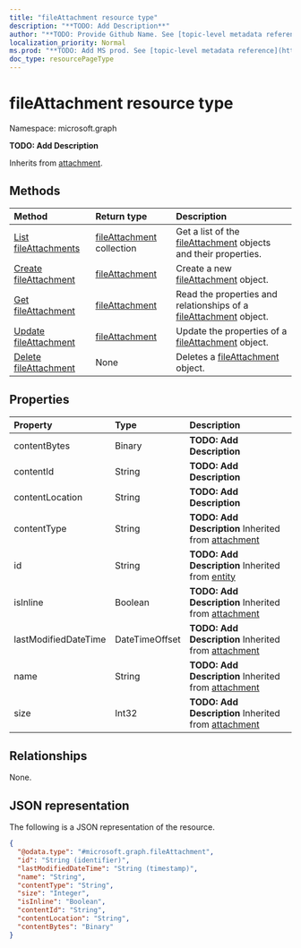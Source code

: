 ```yaml
---
title: "fileAttachment resource type"
description: "**TODO: Add Description**"
author: "**TODO: Provide Github Name. See [topic-level metadata reference](https://msgo.azurewebsites.net/add/document/guidelines/metadata.html#topic-level-metadata)**"
localization_priority: Normal
ms.prod: "**TODO: Add MS prod. See [topic-level metadata reference](https://msgo.azurewebsites.net/add/document/guidelines/metadata.html#topic-level-metadata)**"
doc_type: resourcePageType
---
```


# fileAttachment resource type

Namespace: microsoft.graph

**TODO: Add Description**


Inherits from [attachment](../resources/attachment.md).

## Methods
|Method|Return type|Description|
|:---|:---|:---|
|[List fileAttachments](../api/fileattachment-list.md)|[fileAttachment](../resources/fileattachment.md) collection|Get a list of the [fileAttachment](../resources/fileattachment.md) objects and their properties.|
|[Create fileAttachment](../api/fileattachment-create.md)|[fileAttachment](../resources/fileattachment.md)|Create a new [fileAttachment](../resources/fileattachment.md) object.|
|[Get fileAttachment](../api/fileattachment-get.md)|[fileAttachment](../resources/fileattachment.md)|Read the properties and relationships of a [fileAttachment](../resources/fileattachment.md) object.|
|[Update fileAttachment](../api/fileattachment-update.md)|[fileAttachment](../resources/fileattachment.md)|Update the properties of a [fileAttachment](../resources/fileattachment.md) object.|
|[Delete fileAttachment](../api/fileattachment-delete.md)|None|Deletes a [fileAttachment](../resources/fileattachment.md) object.|

## Properties
|Property|Type|Description|
|:---|:---|:---|
|contentBytes|Binary|**TODO: Add Description**|
|contentId|String|**TODO: Add Description**|
|contentLocation|String|**TODO: Add Description**|
|contentType|String|**TODO: Add Description** Inherited from [attachment](../resources/attachment.md)|
|id|String|**TODO: Add Description** Inherited from [entity](../resources/entity.md)|
|isInline|Boolean|**TODO: Add Description** Inherited from [attachment](../resources/attachment.md)|
|lastModifiedDateTime|DateTimeOffset|**TODO: Add Description** Inherited from [attachment](../resources/attachment.md)|
|name|String|**TODO: Add Description** Inherited from [attachment](../resources/attachment.md)|
|size|Int32|**TODO: Add Description** Inherited from [attachment](../resources/attachment.md)|

## Relationships
None.

## JSON representation
The following is a JSON representation of the resource.
<!-- {
  "blockType": "resource",
  "keyProperty": "id",
  "@odata.type": "microsoft.graph.fileAttachment",
  "baseType": "microsoft.graph.attachment",
  "openType": false
}
-->
``` json
{
  "@odata.type": "#microsoft.graph.fileAttachment",
  "id": "String (identifier)",
  "lastModifiedDateTime": "String (timestamp)",
  "name": "String",
  "contentType": "String",
  "size": "Integer",
  "isInline": "Boolean",
  "contentId": "String",
  "contentLocation": "String",
  "contentBytes": "Binary"
}
```

